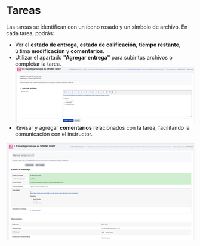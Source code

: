 # Tareas
 
   Las tareas se identifican con un ícono rosado y un símbolo de archivo. En cada tarea, podrás:
   - Ver el **estado de entrega**, **estado de calificación**, **tiempo restante**, última **modificación** y **comentarios**.
   - Utilizar el apartado **"Agregar entrega"** para subir tus archivos o completar la tarea.
![Imagen ](../img/tarea3.png)
   - Revisar y agregar **comentarios** relacionados con la tarea, facilitando la comunicación con el instructor.

![Imagen ](../img/tarea2.png)